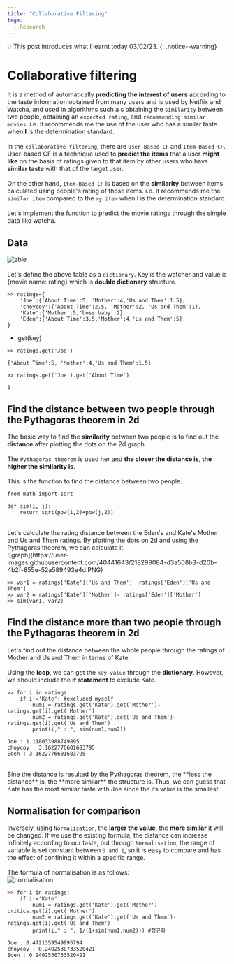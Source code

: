 ```yaml
---
title: "Collaborative Filtering"
tags:
  - Research
---
```

💡 This post introduces what I learnt today 03/02/23.
{: .notice--warning}
#  Collaborative filtering
It is a method of automatically **predicting the interest of users** according to the taste information obtained from many users and is used by Netflix and Watcha, and used in algorithms such a s obtaining the `similarity` between two people, obtaining an `expected rating`, and `recommending similar movies`. i.e. It recommends me the use of the user who has a similar taste when **I** is the determination standard.
<br>
<br>
In the `collaborative filtering`, there are `User-Based CF` and `Item-Based CF`. User-based CF is a technique used to **predict the items** that a user **might like** on the basis of ratings given to that item by other users who have **similar taste** with that of the target user.
<br>
<br>
On the other hand, `Item-Based CF` is based on the **similarity** between items calculated using people's rating of those items. i.e. It recommends me the `similar item` compared to the `my item` when **I** is the determination standard.
<br>
<br>
Let's implement the function to predict the movie ratings through the simple data like watcha.
## Data
![able](https://user-images.githubusercontent.com/40441643/218295575-b07fd28f-f372-4992-bc61-150e73758b53.PNG)
<br>
<br>
Let's define the above table as a `dictionary`. Key is the watcher and value is {movie name: rating} which is **double dictionary** structure.
```
>> ratings={
    'Joe':{'About Time':5, 'Mother':4,'Us and Them':1.5},
    'choycoy':{'About Time':2.5, 'Mother':2, 'Us and Them':1},
    'Kate':{'Mother':5,'boss baby':2}
    'Eden':{'About Time':3.5,'Mother':4,'Us and Them':5}
}
```

- get(key)

```
>> ratings.get('Joe')

{'About Time':5, 'Mother':4,'Us and Them':1.5}
```

```
>> ratings.get('Joe').get('About Time')

5
```
## Find the distance between two people through the Pythagoras theorem in 2d
The basic way to find the **similarity** between two people is to find out the **distance** after plotting the dots on the 2d graph.
<br>
<br>
The `Pythagoras theorem` is used her and **the closer the distance is, the higher the similarity is**.
<br>
<br>
This is the function to find the distance between two people.
```
from math import sqrt

def sim(i, j):
    return sqrt(pow(i,2)+pow(j,2))
```
<br>
Let's calculate the rating distance between the Eden's and Kate's Mother and Us and Them ratings. By plotting the dots on 2d and using the Pythagoras theorem, we can calculate it.
<br>
![graph](https://user-images.githubusercontent.com/40441643/218299084-d3a508b3-d20b-4b2f-855e-52a589493e4d.PNG)

```
>> var1 = ratings['Kate']['Us and Them']- ratings['Eden']['Us and Them']
>> var2 = ratings['Kate']['Mother']- ratings['Eden']['Mother']
>> sim(var1, var2)
```
## Find the distance more than two people through the Pythagoras theorem in 2d
Let's find out the distance between the whole people through the ratings of Mother and Us and Them in terms of Kate.
<br>
<br>
Using the **loop**, we can get the `key value` through the **dictionary**. However, we should include the **if statement** to exclude Kate.
```
>> for i in ratings:
    if i!='Kate': #excluded myself
        num1 = ratings.get('Kate').get('Mother')- ratings.get(i).get('Mother')
        num2 = ratings.get('Kate').get('Us and Them')- ratings.get(i).get('Us and Them')
        print(i," : ", sim(num1,num2))

Joe : 1.118033988749895
choycoy : 3.1622776601683795
Eden : 3.1622776601683795
```
<br>
Sine the distance is resulted by the Pythagoras theorem, the **less the distance** is, the **more similar** the structure is. Thus, we can guess that Kate has the most similar taste with Joe since the its value is the smallest.

## Normalisation for comparison
Inversely, using `Normalisation`, the **larger the value**, the **more similar** it will be changed. If we use the existing formula, the distance can increase infinitely according to our taste, but through `Normalisation`, the range of variable is set constant between `0 and 1`, so it is easy to compare and has the effect of confining it within a specific range.
<br>
<br>
The formula of normalisation is as follows:
<br>
![normalisation](https://user-images.githubusercontent.com/40441643/218300569-c840225e-fc1a-4fce-84f6-dddf8bbfad05.PNG)

```
>> for i in ratings:
    if i!='Kate':
        num1 = ratings.get('Kate').get('Mother')- critics.get(i).get('Mother')
        num2 = ratings.get('Kate').get('Us and Them')- ratings.get(i).get('Us and Them')
        print(i," : ", 1/(1+sim(num1,num2))) #정규화

Joe : 0.4721359549995794
choycoy : 0.2402530733520421
Eden : 0.2402530733520421
```
